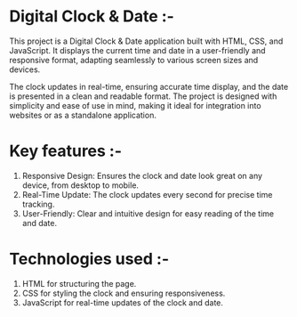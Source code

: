 # Digital Clock & Date :-

This project is a Digital Clock & Date application built with HTML, CSS, and JavaScript. It displays the current time and date in a user-friendly and responsive format, adapting seamlessly to various screen sizes and devices.

The clock updates in real-time, ensuring accurate time display, and the date is presented in a clean and readable format. The project is designed with simplicity and ease of use in mind, making it ideal for integration into websites or as a standalone application.

# Key features :-

1. Responsive Design: Ensures the clock and date look great on any device, from desktop to mobile.
2. Real-Time Update: The clock updates every second for precise time tracking.
3. User-Friendly: Clear and intuitive design for easy reading of the time and date.

# Technologies used :-

1. HTML for structuring the page.
2. CSS for styling the clock and ensuring responsiveness.
3. JavaScript for real-time updates of the clock and date.
